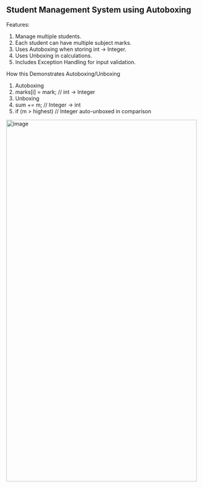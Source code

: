 ## Student Management System using Autoboxing

Features:
1. Manage multiple students.
2. Each student can have multiple subject marks.
3. Uses Autoboxing when storing int → Integer.
4. Uses Unboxing in calculations.
5. Includes Exception Handling for input validation.

How this Demonstrates Autoboxing/Unboxing
1. Autoboxing
2. marks[i] = mark; // int → Integer
3. Unboxing
4. sum += m; // Integer → int
5. if (m > highest) // Integer auto-unboxed in comparison

<img width="504" height="956" alt="image" src="https://github.com/user-attachments/assets/f27bf31f-b194-4231-8509-888b6e12268e" />

